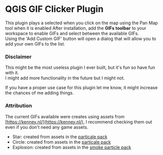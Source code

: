 # QGIS GIF Clicker Plugin

This plugin plays a selected when you click on the map using the Pan Map tool when it is enabled
After installation, add the **GIFs toolbar** to your workspace to enable GIFs and select between the available GIFs.  
Using the 'Add Custom GIF' button will open a dialog that will allow you to add your own GIFs to the list.

### Disclaimer

This might be the most useless plugin I ever built, but it's fun so have fun with it.  
I might add more functionality in the future but I might not.  

If you have a proper use case for this plugin let me know, it might increase the chances of me adding things.

### Attribution
The current GIFs available were creates using assets from [https://kenney.nl/](https://kenney.nl/), I recommend checking them out even if you don't need any game assets.

* Star: created from assets in the [particale pack](https://kenney.nl/assets/particle-pack)
* Circle: created from assets in the [particale pack](https://kenney.nl/assets/particle-pack)
* Explosion: created from assets in the [smoke particle pack](https://kenney.nl/assets/smoke-particles)
